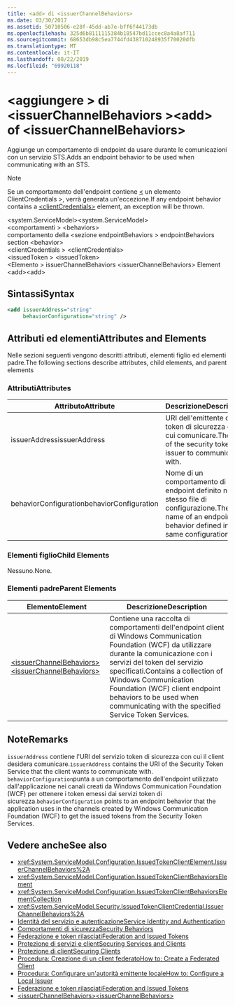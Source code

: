 ```yaml
---
title: <add> di <issuerChannelBehaviors>
ms.date: 03/30/2017
ms.assetid: 50710506-e28f-45dd-ab7e-bff6f44173db
ms.openlocfilehash: 325d6b8111115384b18547bd11ccec8a4a8af711
ms.sourcegitcommit: 68653db98c5ea7744fd438710248935f70020dfb
ms.translationtype: MT
ms.contentlocale: it-IT
ms.lasthandoff: 08/22/2019
ms.locfileid: "69920118"
---
```

# <a name="add-of-issuerchannelbehaviors"></a><span data-ttu-id="2dcc3-102">\<aggiungere > di \<issuerChannelBehaviors ></span><span class="sxs-lookup"><span data-stu-id="2dcc3-102">\<add> of \<issuerChannelBehaviors></span></span>

<span data-ttu-id="2dcc3-103">Aggiunge un comportamento di endpoint da usare durante le comunicazioni con un servizio STS.</span><span class="sxs-lookup"><span data-stu-id="2dcc3-103">Adds an endpoint behavior to be used when communicating with an STS.</span></span>

> [!NOTE]
> <span data-ttu-id="2dcc3-104">Se un comportamento dell'endpoint contiene [ \<](clientcredentials.md) un elemento ClientCredentials >, verrà generata un'eccezione.</span><span class="sxs-lookup"><span data-stu-id="2dcc3-104">If any endpoint behavior contains a [\<clientCredentials>](clientcredentials.md) element, an exception will be thrown.</span></span>

<span data-ttu-id="2dcc3-105">\<system.ServiceModel></span><span class="sxs-lookup"><span data-stu-id="2dcc3-105">\<system.ServiceModel></span></span>\
<span data-ttu-id="2dcc3-106">\<comportamenti > </span><span class="sxs-lookup"><span data-stu-id="2dcc3-106">\<behaviors></span></span>\
<span data-ttu-id="2dcc3-107">comportamento della \<sezione endpointBehaviors > </span><span class="sxs-lookup"><span data-stu-id="2dcc3-107">endpointBehaviors section \<behavior></span></span>\
<span data-ttu-id="2dcc3-108">\<clientCredentials > </span><span class="sxs-lookup"><span data-stu-id="2dcc3-108">\<clientCredentials></span></span>\
<span data-ttu-id="2dcc3-109">\<issuedToken > </span><span class="sxs-lookup"><span data-stu-id="2dcc3-109">\<issuedToken></span></span>\
<span data-ttu-id="2dcc3-110">\<Elemento > issuerChannelBehaviors </span><span class="sxs-lookup"><span data-stu-id="2dcc3-110">\<issuerChannelBehaviors> Element</span></span>\
<span data-ttu-id="2dcc3-111">\<add></span><span class="sxs-lookup"><span data-stu-id="2dcc3-111">\<add></span></span>

## <a name="syntax"></a><span data-ttu-id="2dcc3-112">Sintassi</span><span class="sxs-lookup"><span data-stu-id="2dcc3-112">Syntax</span></span>

```xml
<add issuerAddress="string"
     behaviorConfiguration="string" />
```

## <a name="attributes-and-elements"></a><span data-ttu-id="2dcc3-113">Attributi ed elementi</span><span class="sxs-lookup"><span data-stu-id="2dcc3-113">Attributes and Elements</span></span>

<span data-ttu-id="2dcc3-114">Nelle sezioni seguenti vengono descritti attributi, elementi figlio ed elementi padre.</span><span class="sxs-lookup"><span data-stu-id="2dcc3-114">The following sections describe attributes, child elements, and parent elements</span></span>

### <a name="attributes"></a><span data-ttu-id="2dcc3-115">Attributi</span><span class="sxs-lookup"><span data-stu-id="2dcc3-115">Attributes</span></span>

|<span data-ttu-id="2dcc3-116">Attributo</span><span class="sxs-lookup"><span data-stu-id="2dcc3-116">Attribute</span></span>|<span data-ttu-id="2dcc3-117">Descrizione</span><span class="sxs-lookup"><span data-stu-id="2dcc3-117">Description</span></span>|
|---------------|-----------------|
|<span data-ttu-id="2dcc3-118">issuerAddress</span><span class="sxs-lookup"><span data-stu-id="2dcc3-118">issuerAddress</span></span>|<span data-ttu-id="2dcc3-119">URI dell'emittente del token di sicurezza con cui comunicare.</span><span class="sxs-lookup"><span data-stu-id="2dcc3-119">The URI of the security token issuer to communicate with.</span></span>|
|<span data-ttu-id="2dcc3-120">behaviorConfiguration</span><span class="sxs-lookup"><span data-stu-id="2dcc3-120">behaviorConfiguration</span></span>|<span data-ttu-id="2dcc3-121">Nome di un comportamento di endpoint definito nello stesso file di configurazione.</span><span class="sxs-lookup"><span data-stu-id="2dcc3-121">The name of an endpoint behavior defined in the same configuration file.</span></span>|

### <a name="child-elements"></a><span data-ttu-id="2dcc3-122">Elementi figlio</span><span class="sxs-lookup"><span data-stu-id="2dcc3-122">Child Elements</span></span>

<span data-ttu-id="2dcc3-123">Nessuno.</span><span class="sxs-lookup"><span data-stu-id="2dcc3-123">None.</span></span>

### <a name="parent-elements"></a><span data-ttu-id="2dcc3-124">Elementi padre</span><span class="sxs-lookup"><span data-stu-id="2dcc3-124">Parent Elements</span></span>

|<span data-ttu-id="2dcc3-125">Elemento</span><span class="sxs-lookup"><span data-stu-id="2dcc3-125">Element</span></span>|<span data-ttu-id="2dcc3-126">Descrizione</span><span class="sxs-lookup"><span data-stu-id="2dcc3-126">Description</span></span>|
|-------------|-----------------|
|[<span data-ttu-id="2dcc3-127">\<issuerChannelBehaviors></span><span class="sxs-lookup"><span data-stu-id="2dcc3-127">\<issuerChannelBehaviors></span></span>](issuerchannelbehaviors-element.md)|<span data-ttu-id="2dcc3-128">Contiene una raccolta di comportamenti dell'endpoint client di Windows Communication Foundation (WCF) da utilizzare durante la comunicazione con i servizi del token del servizio specificati.</span><span class="sxs-lookup"><span data-stu-id="2dcc3-128">Contains a collection of Windows Communication Foundation (WCF) client endpoint behaviors to be used when communicating with the specified Service Token Services.</span></span>|

## <a name="remarks"></a><span data-ttu-id="2dcc3-129">Note</span><span class="sxs-lookup"><span data-stu-id="2dcc3-129">Remarks</span></span>

<span data-ttu-id="2dcc3-130">`issuerAddress` contiene l'URI del servizio token di sicurezza con cui il client desidera comunicare.</span><span class="sxs-lookup"><span data-stu-id="2dcc3-130">`issuerAddress` contains the URI of the Security Token Service that the client wants to communicate with.</span></span> <span data-ttu-id="2dcc3-131">`behaviorConfiguration`punta a un comportamento dell'endpoint utilizzato dall'applicazione nei canali creati da Windows Communication Foundation (WCF) per ottenere i token emessi dai servizi token di sicurezza.</span><span class="sxs-lookup"><span data-stu-id="2dcc3-131">`behaviorConfiguration` points to an endpoint behavior that the application uses in the channels created by Windows Communication Foundation (WCF) to get the issued tokens from the Security Token Services.</span></span>

## <a name="see-also"></a><span data-ttu-id="2dcc3-132">Vedere anche</span><span class="sxs-lookup"><span data-stu-id="2dcc3-132">See also</span></span>

- <xref:System.ServiceModel.Configuration.IssuedTokenClientElement.IssuerChannelBehaviors%2A>
- <xref:System.ServiceModel.Configuration.IssuedTokenClientBehaviorsElement>
- <xref:System.ServiceModel.Configuration.IssuedTokenClientBehaviorsElementCollection>
- <xref:System.ServiceModel.Security.IssuedTokenClientCredential.IssuerChannelBehaviors%2A>
- [<span data-ttu-id="2dcc3-133">Identità del servizio e autenticazione</span><span class="sxs-lookup"><span data-stu-id="2dcc3-133">Service Identity and Authentication</span></span>](../../../wcf/feature-details/service-identity-and-authentication.md)
- [<span data-ttu-id="2dcc3-134">Comportamenti di sicurezza</span><span class="sxs-lookup"><span data-stu-id="2dcc3-134">Security Behaviors</span></span>](../../../wcf/feature-details/security-behaviors-in-wcf.md)
- [<span data-ttu-id="2dcc3-135">Federazione e token rilasciati</span><span class="sxs-lookup"><span data-stu-id="2dcc3-135">Federation and Issued Tokens</span></span>](../../../wcf/feature-details/federation-and-issued-tokens.md)
- [<span data-ttu-id="2dcc3-136">Protezione di servizi e client</span><span class="sxs-lookup"><span data-stu-id="2dcc3-136">Securing Services and Clients</span></span>](../../../wcf/feature-details/securing-services-and-clients.md)
- [<span data-ttu-id="2dcc3-137">Protezione di client</span><span class="sxs-lookup"><span data-stu-id="2dcc3-137">Securing Clients</span></span>](../../../wcf/securing-clients.md)
- [<span data-ttu-id="2dcc3-138">Procedura: Creazione di un client federato</span><span class="sxs-lookup"><span data-stu-id="2dcc3-138">How to: Create a Federated Client</span></span>](../../../wcf/feature-details/how-to-create-a-federated-client.md)
- [<span data-ttu-id="2dcc3-139">Procedura: Configurare un'autorità emittente locale</span><span class="sxs-lookup"><span data-stu-id="2dcc3-139">How to: Configure a Local Issuer</span></span>](../../../wcf/feature-details/how-to-configure-a-local-issuer.md)
- [<span data-ttu-id="2dcc3-140">Federazione e token rilasciati</span><span class="sxs-lookup"><span data-stu-id="2dcc3-140">Federation and Issued Tokens</span></span>](../../../wcf/feature-details/federation-and-issued-tokens.md)
- [<span data-ttu-id="2dcc3-141">\<issuerChannelBehaviors></span><span class="sxs-lookup"><span data-stu-id="2dcc3-141">\<issuerChannelBehaviors></span></span>](issuerchannelbehaviors-element.md)
